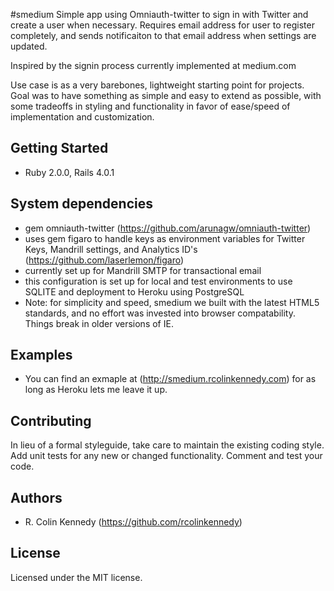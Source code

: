 #smedium
Simple app using Omniauth-twitter to sign in with Twitter and create a user when necessary. Requires email address for user to register completely, and sends notificaiton to that email address when settings are updated.

Inspired by the signin process currently implemented at medium.com

Use case is as a very barebones, lightweight starting point for projects. Goal was to have something as simple and easy to extend as possible, with some tradeoffs in styling and functionality in favor of ease/speed of implementation and customization.

## Getting Started
* Ruby 2.0.0, Rails 4.0.1


## System dependencies
* gem omniauth-twitter (https://github.com/arunagw/omniauth-twitter)
* uses gem figaro to handle keys as environment variables for Twitter Keys, Mandrill settings, and Analytics ID's (https://github.com/laserlemon/figaro)
* currently set up for Mandrill SMTP for transactional email
* this configuration is set up for local and test environments to use SQLITE and deployment to Heroku using PostgreSQL
* Note: for simplicity and speed, smedium we built with the latest HTML5 standards, and no effort was invested into browser compatability. Things break in older versions of IE.

## Examples
- You can find an exmaple at (http://smedium.rcolinkennedy.com) for as long as Heroku lets me leave it up.

## Contributing
In lieu of a formal styleguide, take care to maintain the existing coding style. Add unit tests for any new or changed functionality. Comment and test your code.

## Authors
- R. Colin Kennedy (https://github.com/rcolinkennedy)


## License
Licensed under the MIT license. 